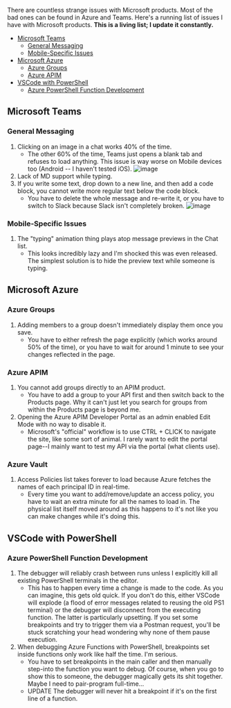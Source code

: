 There are countless strange issues with Microsoft products. 
Most of the bad ones can be found in Azure and Teams. 
Here's a running list of issues I have with Microsoft products.
**This is a living list; I update it constantly.**

- [Microsoft Teams](#microsoft-teams)
    - [General Messaging](#general-messaging)
    - [Mobile-Specific Issues](#mobile-specific-issues)
- [Microsoft Azure](#microsoft-azure)
    - [Azure Groups](#azure-groups)
    - [Azure APIM](#azure-apim)
- [VSCode with PowerShell](#vscode-with-powershell)
    - [Azure PowerShell Function Development](#azure-powershell-function-development)

## Microsoft Teams

### General Messaging

1. Clicking on an image in a chat works 40% of the time.
    - The other 60% of the time, Teams just opens a blank tab and refuses to load anything. This issue is way worse on Mobile devices too (Android -- I haven't tested iOS).
    ![image](https://user-images.githubusercontent.com/8591722/154140702-4f7105f2-492d-481a-b013-b4abffd3602d.png)
2. Lack of MD support while typing.
3. If you write some text, drop down to a new line, and then add a code block, you cannot write more regular text below the code block.
    - You have to delete the whole message and re-write it, or you have to switch to Slack because Slack isn't completely broken.
    ![image](https://user-images.githubusercontent.com/8591722/154123550-afc44e78-9a62-411c-8005-98b8fd03acc9.png)

### Mobile-Specific Issues

1. The "typing" animation thing plays atop message previews in the Chat list.
    - This looks incredibly lazy and I'm shocked this was even released. The simplest solution is to hide the preview text while someone is typing.

## Microsoft Azure

### Azure Groups

1. Adding members to a group doesn't immediately display them once you save.
    - You have to either refresh the page explicitly (which works around 50% of the time), or you have to wait for around 1 minute to see your changes reflected in the page.

### Azure APIM

1. You cannot add groups directly to an APIM product.
    - You have to add a group to your API first and then switch back to the Products page. Why it can't just let you search for groups from within the Products page is beyond me.
2. Opening the Azure APIM Developer Portal as an admin enabled Edit Mode with no way to disable it.
    - Microsoft's "official" workflow is to use CTRL + CLICK to navigate the site, like some sort of animal. I rarely want to edit the portal page--I mainly want to test my API via the portal (what clients use). 

### Azure Vault

1. Access Policies list takes forever to load because Azure fetches the names of each principal ID in real-time.
    - Every time you want to add/remove/update an access policy, you have to wait an extra minute for all the names to load in. The physical list itself moved around as this happens to it's not like you can make changes while it's doing this.

## VSCode with PowerShell

### Azure PowerShell Function Development

1. The debugger will reliably crash between runs unless I explicitly kill all existing PowerShell terminals in the editor.
    - This has to happen every time a change is made to the code. As you can imagine, this gets old quick. If you don't do this, either VSCode will explode (a flood of error messages related to reusing the old PS1 terminal) or the debugger will disconnect from the executing function. The latter is particularly upsetting. If you set some breakpoints and try to trigger them via a Postman request, you'll be stuck scratching your head wondering why none of them pause execution.
2. When debugging Azure Functions with PowerShell, breakpoints set inside functions only work like half the time. I'm serious.
    - You have to set breakpoints in the main caller and then manually step-into the function you want to debug. Of course, when you go to show this to someone, the debugger magically gets its shit together. Maybe I need to pair-program full-time...
    - UPDATE The debugger will never hit a breakpoint if it's on the first line of a function.
